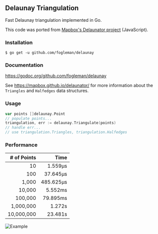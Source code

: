 ## Delaunay Triangulation

Fast Delaunay triangulation implemented in Go.

This code was ported from [Mapbox's Delaunator project](https://github.com/mapbox/delaunator) (JavaScript).

### Installation

    $ go get -u github.com/fogleman/delaunay

### Documentation

https://godoc.org/github.com/fogleman/delaunay

See https://mapbox.github.io/delaunator/ for more information about the `Triangles` and `Halfedges` data structures.

### Usage

```go
var points []delaunay.Point
// populate points...
triangulation, err := delaunay.Triangulate(points)
// handle err...
// use triangulation.Triangles, triangulation.Halfedges
```

### Performance

| # of Points | Time |
| ---: | ---: |
| 10 | 1.559µs |
| 100 | 37.645µs |
| 1,000 | 485.625µs |
| 10,000 | 5.552ms |
| 100,000 | 79.895ms |
| 1,000,000 | 1.272s |
| 10,000,000 | 23.481s |

![Example](https://i.imgur.com/xhfW1EV.png)
